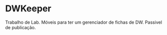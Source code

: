 # DWKeeper

Trabalho de Lab. Móveis para ter um gerenciador de fichas de DW.
Passivel de publicação.
